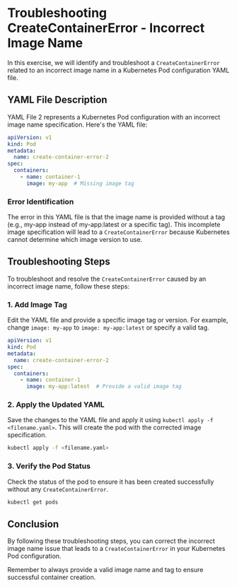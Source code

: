 # Troubleshooting CreateContainerError - Incorrect Image Name

In this exercise, we will identify and troubleshoot a `CreateContainerError` related to an incorrect image name in a Kubernetes Pod configuration YAML file.

## YAML File Description

YAML File 2 represents a Kubernetes Pod configuration with an incorrect image name specification. Here's the YAML file:

```yaml
apiVersion: v1
kind: Pod
metadata:
  name: create-container-error-2
spec:
  containers:
    - name: container-1
      image: my-app  # Missing image tag
```

### Error Identification

The error in this YAML file is that the image name is provided without a tag (e.g., my-app instead of my-app:latest or a specific tag). This incomplete image specification will lead to a `CreateContainerError` because Kubernetes cannot determine which image version to use.

## Troubleshooting Steps

To troubleshoot and resolve the `CreateContainerError` caused by an incorrect image name, follow these steps:

### 1. Add Image Tag

Edit the YAML file and provide a specific image tag or version. For example, change `image: my-app` to `image: my-app:latest` or specify a valid tag.

```yaml
apiVersion: v1
kind: Pod
metadata:
  name: create-container-error-2
spec:
  containers:
    - name: container-1
      image: my-app:latest  # Provide a valid image tag
```

### 2. Apply the Updated YAML

Save the changes to the YAML file and apply it using `kubectl apply -f <filename.yaml>`. This will create the pod with the corrected image specification.

```bash
kubectl apply -f <filename.yaml>
```

### 3. Verify the Pod Status

Check the status of the pod to ensure it has been created successfully without any `CreateContainerError`.

```bash
kubectl get pods
```


## Conclusion

By following these troubleshooting steps, you can correct the incorrect image name issue that leads to a `CreateContainerError` in your Kubernetes Pod configuration.

Remember to always provide a valid image name and tag to ensure successful container creation.
```
